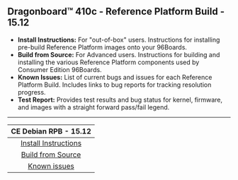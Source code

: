 ## Dragonboard™ 410c - Reference Platform Build - 15.12

- **Install Instructions:** For "out-of-box" users. Instructions for installing pre-build Reference Platform images onto your 96Boards.
- **Build from Source:** For Advanced users. Instructions for building and installing the various Reference Platform components used by Consumer Edition 96Boards.
- **Known Issues:** List of current bugs and issues for each Reference Platform Build. Includes links to bug reports for tracking resolution progress.
- **Test Report:** Provides test results and bug status for kernel, firmware, and images with a straight forward pass/fail legend.

***
 
|   **CE Debian RPB - 15.12**                         |
|:---------------------------------------------------:|
|  [Install Instructions](InstallDebianRPB-15.12.md)  |
|  [Build from Source](BFSDebianRPB-15.12.md)         |
|  [Known issues](../../Known-Issues.md)              |

